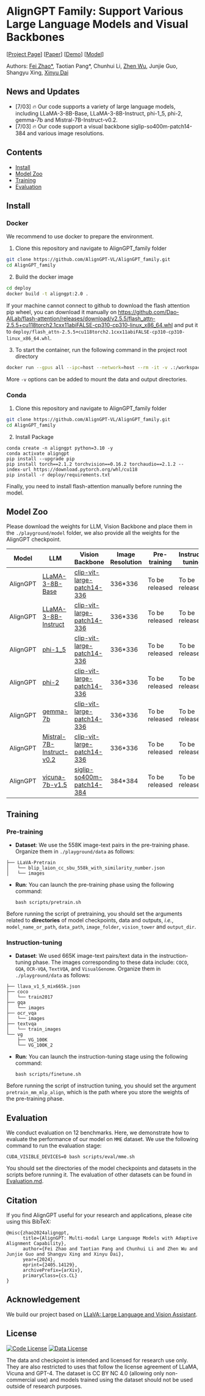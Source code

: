 
# AlignGPT Family: Support Various Large Language Models and Visual Backbones

[[Project Page](https://aligngpt-vl.github.io/)] [[Paper](https://arxiv.org/abs/2405.14129)] [[Demo](http://47.116.173.89:7870/)] [[Model](https://huggingface.co/nlpzhaof)]


Authors: [Fei Zhao*](https://scholar.google.com/citations?user=V01xzWQAAAAJ&hl=zh-CN), Taotian Pang*, Chunhui Li, [Zhen Wu](https://scholar.google.com/citations?user=IoGlgtoAAAAJ&hl=zh-CN), Junjie Guo, Shangyu Xing, [Xinyu Dai](https://scholar.google.com/citations?user=zpWB1CgAAAAJ&hl=zh-CN)


<!-- ![architecture](./assert/architecture.png) -->

## News and Updates
- [7/03] 🔥 Our code supports a variety of large language models, including LLaMA-3-8B-Base, LLaMA-3-8B-Instruct, phi-1_5, phi-2, gemma-7b and Mistral-7B-Instruct-v0.2.
- [7/03] 🔥 Our code support a visual backbone siglip-so400m-patch14-384 and various image resolutions.

## Contents
- [Install](#install)
- [Model Zoo](#model-zoo)
- [Training](#training)
- [Evaluation](#evaluation)

## Install

### Docker

We recommend to use docker to prepare the environment.

1. Clone this repository and navigate to AlignGPT_family folder

```bash
git clone https://github.com/AlignGPT-VL/AlignGPT_family.git
cd AlignGPT_family
```

2. Build the docker image

```bash
cd deploy
docker build -t aligngpt:2.0 .
```

If your machine cannot connect to github to download the flash attention pip wheel, you can download it manually on https://github.com/Dao-AILab/flash-attention/releases/download/v2.5.5/flash_attn-2.5.5+cu118torch2.1cxx11abiFALSE-cp310-cp310-linux_x86_64.whl and put it to `deploy/flash_attn-2.5.5+cu118torch2.1cxx11abiFALSE-cp310-cp310-linux_x86_64.whl`.

3. To start the container, run the following command in the project root directory

```bash
docker run --gpus all --ipc=host --network=host --rm -it -v .:/workspace aligngpt:2.0
```

More `-v` options can be added to mount the data and output directories.

### Conda

1. Clone this repository and navigate to AlignGPT_family folder

```bash
git clone https://github.com/AlignGPT-VL/AlignGPT_family.git
cd AlignGPT_family
```

2. Install Package

```Shell
conda create -n aligngpt python=3.10 -y
conda activate aligngpt
pip install --upgrade pip
pip install torch==2.1.2 torchvision==0.16.2 torchaudio==2.1.2 --index-url https://download.pytorch.org/whl/cu118
pip install -r deploy/requirements.txt
```

Finally, you need to install flash-attention manually before running the model.

## Model Zoo

Please download the weights for LLM, Vision Backbone and place them in the `./playground/model` folder, we also provide all the weights for the AlignGPT checkpoint.

| Model | LLM | Vision Backbone | Image Resolution| Pre-training | Instruct-tuning | 
|----------|----------|-----------|---|---|---|
| AlignGPT | [LLaMA-3-8B-Base](https://huggingface.co/meta-llama/Meta-Llama-3-8B) | [clip-vit-large-patch14-336](https://huggingface.co/openai/clip-vit-large-patch14-336) | 336*336 | To be released|To be released|
| AlignGPT | [LLaMA-3-8B-Instruct](https://huggingface.co/meta-llama/Meta-Llama-3-8B) | [clip-vit-large-patch14-336](https://huggingface.co/openai/clip-vit-large-patch14-336) | 336*336 | To be released| To be released |
| AlignGPT | [phi-1_5](https://huggingface.co/microsoft/phi-1_5/tree/main) | [clip-vit-large-patch14-336](https://huggingface.co/openai/clip-vit-large-patch14-336) | 336*336 | To be released|To be released|
| AlignGPT | [phi-2](https://huggingface.co/microsoft/phi-2/tree/main) | [clip-vit-large-patch14-336](https://huggingface.co/openai/clip-vit-large-patch14-336) | 336*336 | To be released|To be released|
| AlignGPT | [gemma-7b](https://huggingface.co/google/gemma-7b/tree/main) | [clip-vit-large-patch14-336](https://huggingface.co/openai/clip-vit-large-patch14-336) | 336*336 |To be released|To be released|
| AlignGPT | [Mistral-7B-Instruct-v0.2](https://huggingface.co/mistralai/Mistral-7B-Instruct-v0.2/tree/main) | [clip-vit-large-patch14-336](https://huggingface.co/openai/clip-vit-large-patch14-336) | 336*336 |To be released|To be released|
| AlignGPT | [vicuna-7b-v1.5](https://huggingface.co/lmsys/vicuna-7b-v1.5/tree/main) | [siglip-so400m-patch14-384](https://huggingface.co/google/siglip-so400m-patch14-384/tree/main) | 384*384 |To be released|To be released|

## Training

### Pre-training
* **Dataset**: We use the 558K image-text pairs in the pre-training phase. Organize them in `./playground/data` as follows:

```
├── LLaVA-Pretrain
│   └── blip_laion_cc_sbu_558k_with_similarity_number.json
│   └── images
```

* **Run**: You can launch the pre-training phase using the following command:
    ```
    bash scripts/pretrain.sh
    ```
Before running the script of pretraining, you should set the arguments related to **directories** of model checkpoints, data and outputs, *i.e.*, `model_name_or_path`, `data_path`, `image_folder`, `vision_tower` and `output_dir`.

### Instruction-tuning
* **Dataset**: We used 665K image-text pairs/text data in the instruction-tuning phase. The images corresponding to these data include: `COCO`, `GQA`, `OCR-VQA`, `TextVQA`, and `VisualGenome`. Organize them in `./playground/data` as follows:

```
├── llava_v1_5_mix665k.json
├── coco
│   └── train2017
├── gqa
│   └── images
├── ocr_vqa
│   └── images
├── textvqa
│   └── train_images
└── vg
    ├── VG_100K
    └── VG_100K_2
```

* **Run**: You can launch the instruction-tuning stage using the following command:
    ```
    bash scripts/finetune.sh
    ```
Before running the script of instruction tuning, you should set the argument `pretrain_mm_mlp_align`, which is the path where you store the weights of the pre-training phase.

## Evaluation

We conduct evaluation on 12 benchmarks. Here, we demonstrate how to evaluate the performance of our model on `MME` dataset. We use the following command to run the evaluation stage:
```
CUDA_VISIBLE_DEVICES=0 bash scripts/eval/mme.sh
```
You should set the directories of the model checkpoints and datasets in the scripts before running it. The evaluation of other datasets can be found in [Evaluation.md](docs/Evaluation.md).

## Citation
If you find AlignGPT useful for your research and applications, please cite using this BibTeX:
```
@misc{zhao2024aligngpt,
      title={AlignGPT: Multi-modal Large Language Models with Adaptive Alignment Capability}, 
      author={Fei Zhao and Taotian Pang and Chunhui Li and Zhen Wu and Junjie Guo and Shangyu Xing and Xinyu Dai},
      year={2024},
      eprint={2405.14129},
      archivePrefix={arXiv},
      primaryClass={cs.CL}
}
```

## Acknowledgement
We build our project based on [LLaVA: Large Language and Vision Assistant](https://github.com/haotian-liu/LLaVA).

## License

[![Code License](https://img.shields.io/badge/Code%20License-Apache_2.0-green.svg)](https://github.com/tatsu-lab/stanford_alpaca/blob/main/LICENSE)
[![Data License](https://img.shields.io/badge/Data%20License-CC%20By%20NC%204.0-red.svg)](https://github.com/tatsu-lab/stanford_alpaca/blob/main/DATA_LICENSE)

The data and checkpoint is intended and licensed for research use only. They are also restricted to uses that follow the license agreement of LLaMA, Vicuna and GPT-4. The dataset is CC BY NC 4.0 (allowing only non-commercial use) and models trained using the dataset should not be used outside of research purposes.
